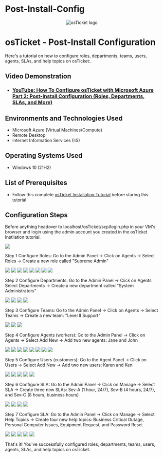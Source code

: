 # Post-Install-Config
<p align="center">
<img src="https://i.imgur.com/Clzj7Xs.png" alt="osTicket logo"/>
</p>

<h1>osTicket - Post-Install Configuration</h1>
Here's a tutorial on how to configure roles, departments, teams, users, agents, SLAs, and help topics on osTicket:.<br />

<h2>Video Demonstration</h2>

- ### [YouTube: How To Configure osTicket with Microsoft Azure Part 2: Post-Install Configuration (Roles, Departments, SLAs, and More)](https://youtu.be/ooZva6raT4Y)

<h2>Environments and Technologies Used</h2>

- Microsoft Azure (Virtual Machines/Compute)
- Remote Desktop
- Internet Information Services (IIS)

<h2>Operating Systems Used </h2>

- Windows 10</b> (21H2)

<h2>List of Prerequisites</h2>

- Follow this complete [osTicket Installation Tutorial](https://github.com/alexanderdrodriguez/osticket-prereqs) before staring this tutorial

<h2>Configuration Steps</h2>

<p> Before anything headover to localhost/osTicket/scp/login.php in your VM's browser and login using the admin account you created in the osTicket Instllation tutorial.</p>
<img src="https://i.gyazo.com/255cf2560f9907342d99cb6fb5120444.png">
<p>Step 1 Configure Roles: Go to the Admin Panel -> Click on Agents -> Select Roles -> Create a new role called "Supreme Admin"</p>
<img src="https://i.gyazo.com/6656e33d64730ea9a6fbd0da26bf53b3.png">
<img src="https://i.gyazo.com/d39fab5752b4b96ba3685215d9e64018.png">
<img src="https://i.gyazo.com/8cbc5f6806258fb1ff239abb29c88a0e.png">
<img src="https://i.gyazo.com/f423597ac97416b59d601cbac6d10523.png">
<img src="https://i.gyazo.com/e967c85ed942a62d58b15465e78820b6.png">
<img src="https://i.gyazo.com/6d870d55c1e56616297eacef1688d656.png">
<img src="https://i.gyazo.com/faad144ad4e02df4a71b82592b1d9e7e.png">
<img src="https://i.gyazo.com/faad144ad4e02df4a71b82592b1d9e7e.png">
</p>
<p>Step 2 Configure Departments: Go to the Admin Panel -> Click on Agents Select Departments -> Create a new department called "System Administrators"</p>
<img src="https://i.gyazo.com/7b4b44020cbc81500ed1c0261ea6b689.png">
<img src="https://i.gyazo.com/6e532b249875465a2e16e1e127890457.png">
<img src="https://i.gyazo.com/0782861e19987802fd07c386df246b94.png">
<img src="https://i.gyazo.com/93d01bcb04f16589fe562e0415fef781.png">
<p>Step 3 Configure Teams: Go to the Admin Panel -> Click on Agents -> Select Teams -> Create a new team: "Level II Support"</p>
<img src="https://i.gyazo.com/c64f23ca04731351c39db7218a6ad469.png">
<img src="https://i.gyazo.com/b5a20fef5a1fe7fe4d4b0ec1ebc15f73.png">
<img src="https://i.gyazo.com/107fe7744149636005fe44a51ddecb9b.png">
<p>Step 4 Configure Agents (workers): Go to the Admin Panel -> Click on Agents -> Select Add New -> Add two new agents: Jane and John</p>
<img src="https://i.gyazo.com/86db9259e8d109a2c0e9dcc854345d8c.png">
<img src="https://i.gyazo.com/a2edc751e893ea1d96dc064eeceec8cd.png">
<img src="https://i.gyazo.com/b3223f6647282b6328edbba31806b506.png">
<img src="https://i.gyazo.com/a6f26ad2b37fc941b0f6f4fa7d64d0d5.png">
<img src="https://i.gyazo.com/f3bce5178ca7c7718c3a37aecfb37572.png">
<img src="https://i.gyazo.com/5edb69d58d80ab26b0b561969a0b42af.png">
<img src="https://i.gyazo.com/7baee2071e1622074d57263a00810323.png">
<img src="https://i.gyazo.com/d0b06830e86e0b8b57070015757f3679.png">
<p>Step 5 Configure Users (customers): Go to the Agent Panel -> Click on Users -> Select Add New -> Add two new users: Karen and Ken</p>
<img src="https://i.gyazo.com/2759af55865ab0ce082f26435813723d.png">
<img src="https://i.gyazo.com/b655274d917b350a2aabfeebb254d58a.png">
<img src="https://i.gyazo.com/f6565a4e402005c59e7bad4c2d0f08e6.png">
<img src="https://i.gyazo.com/1e4344d2adee58c0efbceba573ba6a5b.png">
<img src="https://i.gyazo.com/3043e340379017a50b97295719c5e7f3.png">
<p>Step 6 Configure SLA: Go to the Admin Panel -> Click on Manage -> Select SLA -> Create three new SLAs: Sev-A (1 hour, 24/7), Sev-B (4 hours, 24/7), and Sev-C (8 hours, business hours)</p>
<img src="https://i.gyazo.com/87f76526e23f4068d5562ca21661a9e7.png">
<img src="https://i.gyazo.com/1db63a8638089c4c1bb6ac66c9fbb88f.png">
<img src="https://i.gyazo.com/54c946650ec20487ff27e618b6ee61c6.png">
<img src="https://i.gyazo.com/f50da5202fdc507ccca9474cbe1a212f.png">
<p>Step 7 Configure SLA: Go to the Admin Panel -> Click on Manage -> Select Help Topics -> Create four new help topics: Business Critical Outage, Personal Computer Issues, Equipment Request, and Password Reset</p>
<img src="https://i.gyazo.com/92b9bb89d43bae5ac627a99557251dbc.png">
<img src="https://i.gyazo.com/f763b4b157693d96434e6dff5d708b1f.png">
<img src="https://i.gyazo.com/f620abf907ad7be867f77a3c468ec5ab.png">
<img src="https://i.gyazo.com/ecb88743d033b30da01e713f9e946833.png">
<img src="https://i.gyazo.com/84f13f2237de52ae4a71483250cd3631.png">
<p>That's it! You've successfully configured roles, departments, teams, users, agents, SLAs, and help topics on osTicket.</p>
